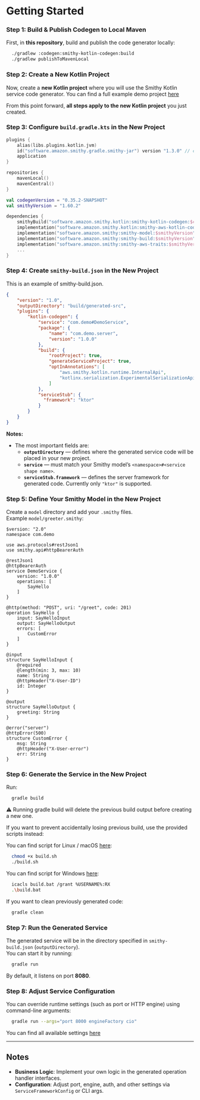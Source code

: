 # Getting Started

### Step 1: Build & Publish Codegen to Local Maven
First, in **this repository**, build and publish the code generator locally:
```bash
  ./gradlew :codegen:smithy-kotlin-codegen:build
  ./gradlew publishToMavenLocal
```

### Step 2: Create a New Kotlin Project
Now, create a **new Kotlin project** where you will use the Smithy Kotlin service code generator. You can find a full example demo project [here](../../../../../../../../../../../../examples/service-codegen)

From this point forward, **all steps apply to the new Kotlin project** you just created.


### Step 3: Configure `build.gradle.kts` in the New Project

```kotlin
plugins {
    alias(libs.plugins.kotlin.jvm)
    id("software.amazon.smithy.gradle.smithy-jar") version "1.3.0" // check for latest version
    application
}

repositories {
    mavenLocal()
    mavenCentral()
}

val codegenVersion = "0.35.2-SNAPSHOT"
val smithyVersion = "1.60.2"

dependencies {
    smithyBuild("software.amazon.smithy.kotlin:smithy-kotlin-codegen:$codegenVersion")
    implementation("software.amazon.smithy.kotlin:smithy-aws-kotlin-codegen:$codegenVersion")
    implementation("software.amazon.smithy:smithy-model:$smithyVersion")
    implementation("software.amazon.smithy:smithy-build:$smithyVersion")
    implementation("software.amazon.smithy:smithy-aws-traits:$smithyVersion")
    ...
}
```


### Step 4: Create `smithy-build.json` in the New Project
This is an example of smithy-build.json.
```json
{
    "version": "1.0",
    "outputDirectory": "build/generated-src",
    "plugins": {
        "kotlin-codegen": {
            "service": "com.demo#DemoService",
            "package": {
                "name": "com.demo.server",
                "version": "1.0.0"
            },
            "build": {
                "rootProject": true,
                "generateServiceProject": true,
                "optInAnnotations": [
                    "aws.smithy.kotlin.runtime.InternalApi",
                    "kotlinx.serialization.ExperimentalSerializationApi"
                ]
            },
            "serviceStub": {
              "framework": "ktor"
            }
        }
    }
}
```

**Notes:**
- The most important fields are:
    - **`outputDirectory`** — defines where the generated service code will be placed in your new project.
    - **`service`** — must match your Smithy model’s `<namespace>#<service shape name>`.
    - **`serviceStub.framework`** — defines the server framework for generated code. Currently only `"ktor"` is supported.

### Step 5: Define Your Smithy Model in the New Project

Create a `model` directory and add your `.smithy` files.  
Example `model/greeter.smithy`:

```smithy
$version: "2.0"
namespace com.demo

use aws.protocols#restJson1
use smithy.api#httpBearerAuth

@restJson1
@httpBearerAuth
service DemoService {
    version: "1.0.0"
    operations: [
        SayHello
    ]
}

@http(method: "POST", uri: "/greet", code: 201)
operation SayHello {
    input: SayHelloInput
    output: SayHelloOutput
    errors: [
        CustomError
    ]
}

@input
structure SayHelloInput {
    @required
    @length(min: 3, max: 10)
    name: String
    @httpHeader("X-User-ID")
    id: Integer
}

@output
structure SayHelloOutput {
    greeting: String
}

@error("server")
@httpError(500)
structure CustomError {
    msg: String
    @httpHeader("X-User-error")
    err: String
}
```

### Step 6: Generate the Service in the New Project

Run:
```bash
  gradle build
```

⚠️ Running gradle build will delete the previous build output before creating a new one.

If you want to prevent accidentally losing previous build, use the provided scripts instead:

You can find script for Linux / macOS [here](../../../../../../../../../../../../examples/service-codegen/build.sh):
```bash
  chmod +x build.sh
  ./build.sh
```

You can find script for Windows [here](../../../../../../../../../../../../examples/service-codegen/build.bat):
```bash
  icacls build.bat /grant %USERNAME%:RX
  .\build.bat
```

If you want to clean previously generated code:
```bash
  gradle clean
```

### Step 7: Run the Generated Service

The generated service will be in the directory specified in `smithy-build.json` (`outputDirectory`).  
You can start it by running:
```bash
  gradle run
```
By default, it listens on port **8080**.

### Step 8: Adjust Service Configuration

You can override runtime settings (such as port or HTTP engine) using command-line arguments:
```bash
  gradle run --args="port 8000 engineFactory cio"
```
You can find all available settings [here](https://github.com/smithy-lang/smithy-kotlin/blob/16bd523e2ccd6177dcc662466107189b013a818d/codegen/smithy-kotlin-codegen/src/main/kotlin/software/amazon/smithy/kotlin/codegen/service/ServiceStubGenerator.kt#L179C1-L186C38)

---

## Notes
- **Business Logic**: Implement your own logic in the generated operation handler interfaces.
- **Configuration**: Adjust port, engine, auth, and other settings via `ServiceFrameworkConfig` or CLI args.
